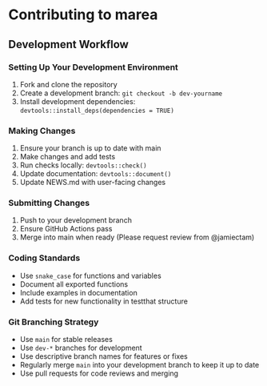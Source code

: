 # Contributing to marea

## Development Workflow

### Setting Up Your Development Environment

1. Fork and clone the repository
2. Create a development branch: `git checkout -b dev-yourname`
3. Install development dependencies: `devtools::install_deps(dependencies = TRUE)`

### Making Changes

1. Ensure your branch is up to date with main
2. Make changes and add tests
3. Run checks locally: `devtools::check()`
4. Update documentation: `devtools::document()`
5. Update NEWS.md with user-facing changes

### Submitting Changes

1. Push to your development branch
2. Ensure GitHub Actions pass
3. Merge into main when ready (Please request review from @jamiectam)

### Coding Standards

- Use `snake_case` for functions and variables
- Document all exported functions
- Include examples in documentation
- Add tests for new functionality in testthat structure

### Git Branching Strategy

- Use `main` for stable releases
- Use `dev-*` branches for development
- Use descriptive branch names for features or fixes
- Regularly merge `main` into your development branch to keep it up to date
- Use pull requests for code reviews and merging
